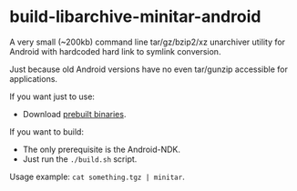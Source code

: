 # build-libarchive-minitar-android

A very small (~200kb) command line tar/gz/bzip2/xz unarchiver utility for Android with hardcoded hard link to symlink conversion.

Just because old Android versions have no even tar/gunzip accessible for applications.

If you want just to use:
* Download [prebuilt binaries](https://github.com/green-green-avk/build-libarchive-minitar-android/tree/master/prebuilt).

If you want to build:
* The only prerequisite is the Android-NDK.
* Just run the `./build.sh` script.

Usage example: `cat something.tgz | minitar`.
